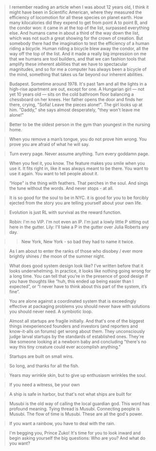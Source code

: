 > I remember reading an article when I was about 12 years old, I think it might have been in Scientific American, where they measured the efficiency of locomotion for all these species on planet earth. How many kilocalories did they expend to get from point A to point B, and the condor won: it came in at the top of the list, surpassed everything else. And humans came in about a third of the way down the list, which was not such a great showing for the crown of creation. But somebody there had the imagination to test the efficiency of a human riding a bicycle. Human riding a bicycle blew away the condor, all the way off the top of the list. And it made a really big impression on me that we humans are tool builders, and that we can fashion tools that amplify these inherent abilities that we have to spectacular magnitudes, and so for me a computer has always been a bicycle of the mind, something that takes us far beyond our inherent abilities.

> Budapest. Sometime around 1978. It's past 1am and all the lights in a high-rise apartment are out, except for one. A Hungarian girl — not yet 10 years old — sits on the cold bathroom floor balancing a chessboard on her knees. Her father opens the door and finds her there, crying, "Sofia! Leave the pieces alone!". The girl looks up at him. "Daddy," she says almost desperately, "they won't leave me alone!"

> Better to be the oldest person in the gym than youngest in the nursing home.

> When you remove a man’s tongue, you do not prove him wrong. You prove you are afraid of what he will say.

> Turn every page. Never assume anything. Turn every goddamn page.

> When you feel it, you know. The feature makes you smile when you use it. It fits right in, like it was always meant to be there. You want to use it again. You want to tell people about it.

> “Hope” is the thing with feathers. That perches in the soul. And sings the tune without the words. And never stops - at all.

> It is so good for the soul to be in NYC. it is good for you to be forcibly ejected from the story you are telling yourself about your own life.

>  Evolution is just RL with survival as the reward function.

> Robin: I'm no VIP. I'm not even an IP. I'm just a lowly little P sitting out here in the gutter.
> Lily: I'll take a P in the gutter over Julia Roberts any day.

> > New York, New York - so bad they had to name it twice.

> As I am about to enter the ranks of those who disobey / ever more brightly shines / the moon of the summer night.

> What does good system design look like? I’ve written before that it looks underwhelming. In practice, it looks like nothing going wrong for a long time. You can tell that you’re in the presence of good design if you have thoughts like “huh, this ended up being easier than I expected”, or “I never have to think about this part of the system, it’s fine”.

> You are alone against a coordinated system that is exceedingly effective at packaging problems you should never have with solutions you should never need. A symbiotic loop.

> Almost all startups are fragile initially. And that's one of the biggest things inexperienced founders and investors (and reporters and know-it-alls on forums) get wrong about them. They unconsciously judge larval startups by the standards of established ones. They're like someone looking at a newborn baby and concluding "there's no way this tiny creature could ever accomplish anything."

> Startups are built on small wins.

> So long, and thanks for all the fish.

> Years may wrinkle skin, but to give up enthusiasm wrinkles the soul.

> If you need a witness, be your own

> A ship is safe in harbor, but that's not what ships are built for

> Musubi is the old way of calling the local guardian god. This word has profound meaning. Tying thread is Musubi. Connecting people is Musubi. The flow of time is Musubi. These are all the god's power.

> If you want a rainbow, you have to deal with the rain.

> I'm begging you, Prince Zuko! It's time for you to look inward and begin asking yourself the big questions: Who are you? And what do you want?
